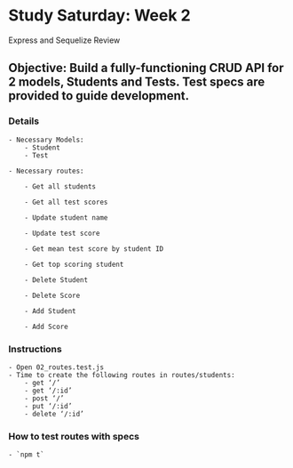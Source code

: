 # Study Saturday: Week 2
Express and Sequelize Review

## Objective: Build a fully-functioning CRUD API for 2 models, Students and Tests. Test specs are provided to guide development.

### Details

	- Necessary Models:
		- Student
		- Test

	- Necessary routes:

		- Get all students

		- Get all test scores

		- Update student name

		- Update test score

		- Get mean test score by student ID

		- Get top scoring student

		- Delete Student

		- Delete Score

		- Add Student

		- Add Score

### Instructions
	- Open 02_routes.test.js
	- Time to create the following routes in routes/students:
		- get ‘/’
		- get ‘/:id’
		- post ‘/’
		- put ‘/:id’
		- delete ‘/:id’

### How to test routes with specs
	- `npm t`

